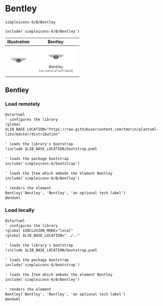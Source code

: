 # Bentley


```text
simpleicons-6/B/Bentley
```

```text
include('simpleicons-6/B/Bentley')
```



| Illustration | Bentley |
| :---: | :---: |
| ![illustration for Illustration](../../simpleicons-6/B/Bentley.png) | ![illustration for Bentley](../../simpleicons-6/B/Bentley.Local.png) |




## Bentley

### Load remotely
```plantuml
@startuml
' configures the library
!global $LIB_BASE_LOCATION="https://raw.githubusercontent.com/tmorin/plantuml-libs/master/distribution"

' loads the library's bootstrap
!include $LIB_BASE_LOCATION/bootstrap.puml

' loads the package bootstrap
include('simpleicons-6/bootstrap')

' loads the Item which embeds the element Bentley
include('simpleicons-6/B/Bentley')

' renders the element
Bentley('Bentley', 'Bentley', 'an optional tech label')
@enduml
```

### Load locally
```plantuml
@startuml
' configures the library
!global $INCLUSION_MODE="local"
!global $LIB_BASE_LOCATION="../.."

' loads the library's bootstrap
!include $LIB_BASE_LOCATION/bootstrap.puml

' loads the package bootstrap
include('simpleicons-6/bootstrap')

' loads the Item which embeds the element Bentley
include('simpleicons-6/B/Bentley')

' renders the element
Bentley('Bentley', 'Bentley', 'an optional tech label')
@enduml
```

